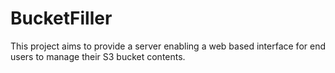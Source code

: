 # BucketFiller
This project aims to provide a server enabling a web based interface for end users to manage their S3 bucket contents.
